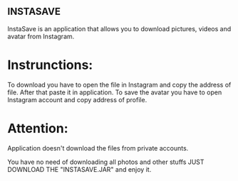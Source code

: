 ## INSTASAVE

InstaSave is an application that allows you to download pictures, videos and avatar from Instagram.

<h1>Instrunctions:</h1> 

To download you have to open the file in Instagram and copy the address of file. After that paste it in application. 
To save the avatar you have to open Instagram account and copy address of profile.

<h1>Attention:</h1>
Application doesn't download the files from private accounts.

You have no need of downloading all photos and other stuffs 
JUST DOWNLOAD THE "INSTASAVE.JAR" and enjoy it.
